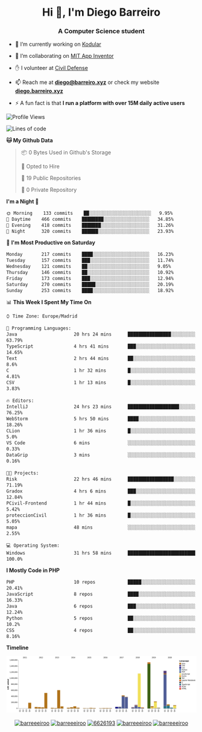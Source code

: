 <h1 align="center">Hi 👋, I'm Diego Barreiro</h1>
<h3 align="center">A Computer Science student</h3>

- 🔭 I’m currently working on [Kodular](https://www.kodular.io)

- 👯 I’m collaborating on [MIT App Inventor](https://github.com/mit-cml/appinventor-sources)

- ✋ I volunteer at [Civil Defense](https://proteccioncivil.sdc.gal)

- 📫 Reach me at **diego@barreiro.xyz** or check my website **[diego.barreiro.xyz](https://diego.barreiro.xyz)**

- ⚡ A fun fact is that **I run a platform with over 15M daily active users**

<!--START_SECTION:waka-->
![Profile Views](http://img.shields.io/badge/Profile%20Views-6-blue)

![Lines of code](https://img.shields.io/badge/From%20Hello%20World%20I%27ve%20Written-22.8%20million%20lines%20of%20code-blue)

**🐱 My Github Data** 

> 📦 0 Bytes Used in Github's Storage 
 > 
> 💼 Opted to Hire
 > 
> 📜 19 Public Repositories
 > 
> 🔑 0 Private Repository 
 > 
**I'm a Night 🦉** 

```text
🌞 Morning    133 commits    ██░░░░░░░░░░░░░░░░░░░░░░░   9.95% 
🌆 Daytime    466 commits    ████████░░░░░░░░░░░░░░░░░   34.85% 
🌃 Evening    418 commits    ███████░░░░░░░░░░░░░░░░░░   31.26% 
🌙 Night      320 commits    ██████░░░░░░░░░░░░░░░░░░░   23.93%

```
📅 **I'm Most Productive on Saturday** 

```text
Monday       217 commits    ████░░░░░░░░░░░░░░░░░░░░░   16.23% 
Tuesday      157 commits    ███░░░░░░░░░░░░░░░░░░░░░░   11.74% 
Wednesday    121 commits    ██░░░░░░░░░░░░░░░░░░░░░░░   9.05% 
Thursday     146 commits    ██░░░░░░░░░░░░░░░░░░░░░░░   10.92% 
Friday       173 commits    ███░░░░░░░░░░░░░░░░░░░░░░   12.94% 
Saturday     270 commits    █████░░░░░░░░░░░░░░░░░░░░   20.19% 
Sunday       253 commits    ████░░░░░░░░░░░░░░░░░░░░░   18.92%

```


📊 **This Week I Spent My Time On** 

```text
⌚︎ Time Zone: Europe/Madrid

💬 Programming Languages: 
Java                     20 hrs 24 mins      ████████████████░░░░░░░░░   63.79% 
TypeScript               4 hrs 41 mins       ███░░░░░░░░░░░░░░░░░░░░░░   14.65% 
Text                     2 hrs 44 mins       ██░░░░░░░░░░░░░░░░░░░░░░░   8.6% 
C                        1 hr 32 mins        █░░░░░░░░░░░░░░░░░░░░░░░░   4.81% 
CSV                      1 hr 13 mins        █░░░░░░░░░░░░░░░░░░░░░░░░   3.83%

🔥 Editors: 
IntelliJ                 24 hrs 23 mins      ███████████████████░░░░░░   76.25% 
WebStorm                 5 hrs 50 mins       ████░░░░░░░░░░░░░░░░░░░░░   18.26% 
CLion                    1 hr 36 mins        █░░░░░░░░░░░░░░░░░░░░░░░░   5.0% 
VS Code                  6 mins              ░░░░░░░░░░░░░░░░░░░░░░░░░   0.33% 
DataGrip                 3 mins              ░░░░░░░░░░░░░░░░░░░░░░░░░   0.16%

🐱‍💻 Projects: 
Risk                     22 hrs 46 mins      █████████████████░░░░░░░░   71.19% 
Gradox                   4 hrs 6 mins        ███░░░░░░░░░░░░░░░░░░░░░░   12.84% 
PCivil-Frontend          1 hr 44 mins        █░░░░░░░░░░░░░░░░░░░░░░░░   5.42% 
proteccionCivil          1 hr 36 mins        █░░░░░░░░░░░░░░░░░░░░░░░░   5.05% 
mapa                     48 mins             ░░░░░░░░░░░░░░░░░░░░░░░░░   2.55%

💻 Operating System: 
Windows                  31 hrs 58 mins      █████████████████████████   100.0%

```

**I Mostly Code in PHP** 

```text
PHP                      10 repos            █████░░░░░░░░░░░░░░░░░░░░   20.41% 
JavaScript               8 repos             ████░░░░░░░░░░░░░░░░░░░░░   16.33% 
Java                     6 repos             ███░░░░░░░░░░░░░░░░░░░░░░   12.24% 
Python                   5 repos             ██░░░░░░░░░░░░░░░░░░░░░░░   10.2% 
CSS                      4 repos             ██░░░░░░░░░░░░░░░░░░░░░░░   8.16%

```


**Timeline**

![Chart not found](https://raw.githubusercontent.com/barreeeiroo/barreeeiroo/master/charts/bar_graph.png) 


<!--END_SECTION:waka-->

<p align="center">
<a href="https://twitter.com/barreeeiroo" target="blank"><img align="center" src="https://cdn.jsdelivr.net/npm/simple-icons@3.0.1/icons/twitter.svg" alt="barreeeiroo" height="20" width="20" /></a>
<a href="https://linkedin.com/in/barreeeiroo" target="blank"><img align="center" src="https://cdn.jsdelivr.net/npm/simple-icons@3.0.1/icons/linkedin.svg" alt="barreeeiroo" height="20" width="20" /></a>
<a href="https://stackoverflow.com/users/6626193" target="blank"><img align="center" src="https://cdn.jsdelivr.net/npm/simple-icons@3.0.1/icons/stackoverflow.svg" alt="6626193" height="20" width="20" /></a>
<a href="https://fb.com/barreeeiroo" target="blank"><img align="center" src="https://cdn.jsdelivr.net/npm/simple-icons@3.0.1/icons/facebook.svg" alt="barreeeiroo" height="20" width="20" /></a>
<a href="https://instagram.com/barreeeiroo" target="blank"><img align="center" src="https://cdn.jsdelivr.net/npm/simple-icons@3.0.1/icons/instagram.svg" alt="barreeeiroo" height="20" width="20" /></a>
</p>

